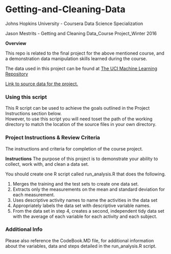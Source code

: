 # Getting-and-Cleaning-Data

Johns Hopkins University - Coursera Data Science Specialization

Jason Mestrits - Getting and Cleaning Data_Course Project_Winter 2016


**Overview**

This repo is related to the final project for the above mentioned course, and a demonstration data manipulation skills learned during the course.

The data used in this project can be found at [The UCI Machine Learning Repository](http://archive.ics.uci.edu/ml/datasets/Human+Activity+Recognition+Using+Smartphones)

[Link to source data for the project.](https://d396qusza40orc.cloudfront.net/getdata%2Fprojectfiles%2FUCI%20HAR%20Dataset.zip)

### Using this script
This R script can be used to achieve the goals outlined in the Project Instructions section below.  
However, to use this script you will need toset the path of the working directory to match the location of the source files
in your own directory.

### Project Instructions & Review Criteria
The instructions and criteria for completion of the course project.

**Instructions**
The purpose of this project is to demonstrate your ability to collect, work with, and clean a data set.

You should create one R script called run_analysis.R that does the following.

   1. Merges the training and the test sets to create one data set.
   2. Extracts only the measurements on the mean and standard deviation for each measurement.
   3. Uses descriptive activity names to name the activities in the data set
   4. Appropriately labels the data set with descriptive variable names.
   5. From the data set in step 4, creates a second, independent tidy data set with the average of each variable for each activity and each subject.

### Additional Info
Please also reference the CodeBook.MD file, for additional information about the variables, data and steps detailed in the run_analysis.R script. 
